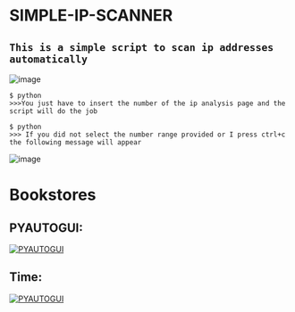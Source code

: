 # SIMPLE-IP-SCANNER
##  ```This is a simple script to scan ip addresses automatically```
![image](https://user-images.githubusercontent.com/90658763/230069503-236129b3-eac8-43f2-9b06-9c76891ddc6a.png)


 ```console
$ python
>>>You just have to insert the number of the ip analysis page and the script will do the job
```
 ```console
$ python
>>> If you did not select the number range provided or I press ctrl+c the following message will appear
```
![image](https://user-images.githubusercontent.com/90658763/230066184-311b0a96-cbca-4201-8214-769a29ff54d8.png)

# Bookstores 
## PYAUTOGUI: 
[![PYAUTOGUI](https://user-images.githubusercontent.com/90658763/230066754-a0efa148-80ad-4125-adf7-8b20ba5d8f5a.png)](https://pypi.org/project/PyAutoGUI/)
## Time:
[![PYAUTOGUI](https://user-images.githubusercontent.com/90658763/230068207-427739fa-c224-4d12-a74b-3ea9d7816b7c.png)](https://docs.python.org/3/library/time.html)
